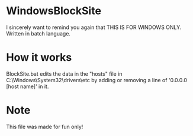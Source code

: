# WindowsBlockSite
I sincerely want to remind you again that THIS IS FOR WINDOWS ONLY.
Written in batch language.

# How it works
BlockSite.bat edits the data in the "hosts" file in C:\Windows\System32\drivers\etc by adding or removing a line of '0.0.0.0 [host name]' in it.

# Note
This file was made for fun only!
